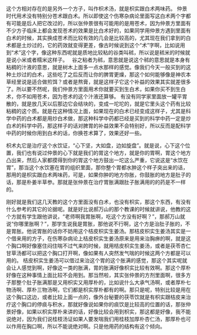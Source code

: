这个方相对存在的是另外一个方子，叫作枳术汤，就是枳实跟白术两味药。
仲景时代用术没有特别分苍术跟白术。所以即使这个伤寒杂病论里面写这白术两个字都有可能是后人把它改过的，所以张仲景很有可能用的是用苍术，因为仲景方里面有不少方子临床上都会发现苍术的效果是比白术好的，如果同学用仲景方遇到里面有白术的时候，其实换成苍术而比较有效的几会是比较高的，尤其现在我们拿到的白术都是土炒过的，它的药效就变得更差，像古时候说到这个“术”字啊，比如说用到“术”这个字，像这种东西呢就是质地比较粘的谷类叫秫，所以说是秫米的时候就是说小米或者糯米这样子。
 
谷之粘者为秫，意思就是说这个秫的意思就是本身有粘稠的汁液的意思，就是树木上面多一点水那样的感觉。像我们今天一般买到的这种土炒过的白术，这些吃了之后反而让你的脾胃更燥，那这个如何能够像是神农本草经里说是适合做煎饵？或者是熬膏，就是这样子它这个补益的效果其实就差很多了。所以要不然呢，我们仲景方里面用术你就要买到生白术，如果你买不到生白术，你不如用苍术，因为苍术的这个汁液还算够。
有没有同学家里面放一罐平胃散的，就是放几天以后那边它会结块的，变成一坨坨的，就是它里头这个药有比较粘稠的这个质。就是在这种情况上面，如果现在的白术已经变成这样子，尤其是科学中药的白术都是用炒白术做，那这种科学中药都已经是买到的科学中药一定是炒白术的科学中药，那这样子的话对脾胃的补益效果不会特别好，所以反而是配科学中药的时候你用到白术的话，你换苍术算了，效果还好一些。

枳术丸它是治疗这个水饮证，“心下坚，大如盘，边如旋盘”。就是说，心下这个位置，我们也有说过仲景的心下就是我们的胃这个地方，就是你的胃啊，胃这个地方凸出来，然后人家都摸得到你的胃这个地方鼓出一坨这么严重，它说这是“水饮在胃”，那当这个水饮塞在胃的组织里面，那你整个胃都水肿这个样子突出来的话，那用的是枳实跟白术两味药，可是，如果你肿的地方你胀，你鼓胀的地方是肚子的话，那是朴姜半草参。那就是张仲景在治疗胃胀满跟肚子胀满用的的药是不一样的。

刚好就是我们这几天教的这个方里面没有白术，也没有枳实，那这个东西，有没有什么参考的其它的论据呢。就是好比说郝万山的那个教课的时候就讲说，他教的这个方就有学生跟他讲说，“老师啊我胃胀啊，吃这个方没有好啊？”，那郝万山就说“你哪里胀啊？”，那学生说我是胃胀，那他说不行啊，这个方是治肚子胀的，不是胃胀。他说胃胀的话你不妨用这个桔皮枳实生姜汤。那桔皮枳实生姜汤其实是一个借来用的方子，在伤寒杂病论上桔皮枳实生姜汤原来是用来治胸痹的啊，就是这个胸口啊好像塞住闷住喘不过气来的时候，就用桔皮枳实生姜汤，或者是茯苓杏仁甘草汤都可以把这个胸口打开啊，像如果有人突然发气喘的时候这两个方都是可以用的。
桔皮枳实生姜汤可以借过来治这个胃的这个胀满的感觉，那这个其实呢就会让人感觉到啊，好像这一类的胀满，胃的胀满好像枳实比较有效啊。那这个厚朴好像在这种事情上面比较不会用到。那当然啦，其实张仲景的方剂里面啊，很多方子那整个肚子胀满那是又用枳实又用厚朴的，比如说什么大承气汤啊，或者厚朴七物汤啊、厚朴三物汤啊，它们都是枳实厚朴都有的啊。那只是呢，特别比较是用在这个胸口这边，或者比较上面一点的，像外台秘要的茯苓饮就是有枳实跟桔皮来治疗这个胸口的停痰与积水，那就好像说如果你的痰饮是比较高的位置的话，那张仲景好像，如果以枳实厚朴来讲的话，好像比较会用到枳实，那这都是好像，我不能说绝对，因为我们说桂枝汤证如果人要发喘我们用桂枝加厚朴杏仁汤，那厚朴也可以作用在胸口啊，所以不能说绝对啊。只是他用药的结构有这个倾向。
